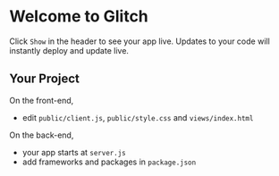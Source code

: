 Welcome to Glitch
==========================

Click `Show` in the header to see your app live. Updates to your code will instantly deploy and update live.

Your Project
------------

On the front-end,
- edit `public/client.js`, `public/style.css` and `views/index.html`

On the back-end,
- your app starts at `server.js`
- add frameworks and packages in `package.json`